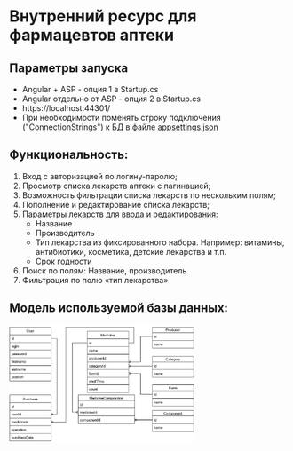 # Внутренний ресурс для фармацевтов аптеки
## Параметры запуска
* Angular + ASP - опция 1 в Startup.cs
* Angular отдельно от ASP - опция 2 в Startup.cs
* https://localhost:44301/
* При необходимости поменять строку подключения ("ConnectionStrings") к БД в файле [appsettings.json](./Farmacy/Farmacy/appsettings.json)
## Функциональность:
1.  Вход с авторизацией по логину-паролю;
1.  Просмотр списка лекарств аптеки с пагинацией;
1.  Возможность фильтрации списка лекарств по нескольким полям;
1.  Пополнение и редактирование списка лекарств;
1.  Параметры лекарств для ввода и редактирования:
    * Название
    * Производитель
    * Тип лекарства из фиксированного набора. Например: витамины, антибиотики, косметика, детские лекарства и т.п.
    * Срок годности
1.  Поиск по полям: Название, производитель
1.  Фильтрация по полю «тип лекарства»

## Модель используемой базы данных:
<img src="./ERM/ERM.png" alt="ERM" width="66%" height="66%">

